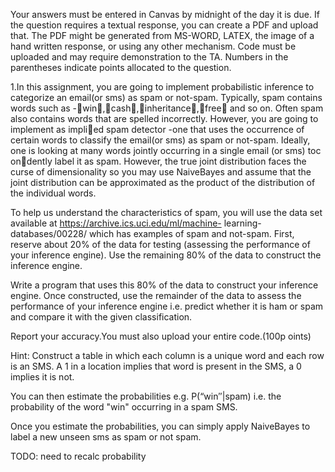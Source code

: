 Your answers must be entered in Canvas by midnight of the day it is due. If the 
question requires a textual response, you can create a PDF and upload that. The 
PDF might be generated from MS-WORD, LATEX, the image of a hand written response,
or using any other mechanism. Code must be uploaded and may require demonstration 
to the TA. Numbers in the parentheses indicate points allocated to the question.

1.In this assignment, you are going to implement probabilistic inference to 
categorize an email(or sms) as spam or not-spam. Typically, spam contains words 
such as -win,cash,inheritance,free and so on. Often spam also contains 
words that are spelled incorrectly. However, you are going to implement as 
implied spam detector -one that uses the occurrence of certain words to classify
the email(or sms) as spam or not-spam. Ideally, one is looking at many words jointly
occurring in a single email (or sms) toc ondently label it as spam. However, the 
true joint distribution faces the curse of dimensionality so you may use NaiveBayes
and assume that the joint distribution can be approximated as the product of the 
distribution of the individual words.

To help us understand the characteristics of spam, you will use the data set available 
at https://archive.ics.uci.edu/ml/machine- learning- databases/00228/ which has 
examples of spam and not-spam. 
First, reserve about 20% of the data for testing (assessing the performance of 
your inference engine). Use the remaining 80% of the data to construct the 
inference engine.

Write a program that uses this 80% of the data to construct your inference engine.
Once constructed, use the remainder of the data to assess the performance of 
your inference engine i.e. predict whether it is ham or spam and compare it with 
the given classification. 

Report your accuracy.You must also upload your entire code.(100p oints)

Hint: Construct a table in which each column is a unique word and each row is an SMS.
A 1 in a location implies that word is present in the SMS, a 0 implies it is not.

You can then estimate the probabilities 
    e.g. P(“win′′|spam) i.e. the probability of the word "win" occurring in a spam
    SMS.

Once you estimate the probabilities, you can simply apply NaiveBayes to label a
new unseen sms as spam or not spam.



TODO: need to recalc probability